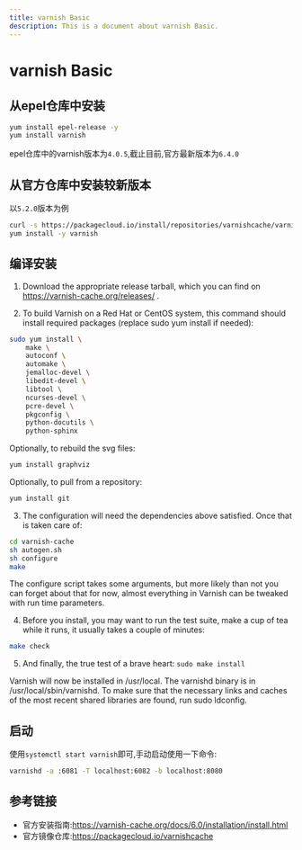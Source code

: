 ```yaml
---
title: varnish Basic
description: This is a document about varnish Basic.
---
```


# varnish Basic 

## 从epel仓库中安装

```bash
yum install epel-release -y
yum install varnish
```

epel仓库中的varnish版本为`4.0.5`,截止目前,官方最新版本为`6.4.0`

## 从官方仓库中安装较新版本

以`5.2.0`版本为例

```bash
curl -s https://packagecloud.io/install/repositories/varnishcache/varnish52/script.rpm.sh | sudo bash
yum install -y varnish
```

## 编译安装

1. Download the appropriate release tarball, which you can find on https://varnish-cache.org/releases/ .

2. To build Varnish on a Red Hat or CentOS system, this command should install required packages (replace sudo yum install if needed):

```bash
sudo yum install \
    make \
    autoconf \
    automake \
    jemalloc-devel \
    libedit-devel \
    libtool \
    ncurses-devel \
    pcre-devel \
    pkgconfig \
    python-docutils \
    python-sphinx
```

Optionally, to rebuild the svg files:

```bash
yum install graphviz
```

Optionally, to pull from a repository:

```bash
yum install git
```

3. The configuration will need the dependencies above satisfied. Once that is taken care of:

```bash
cd varnish-cache
sh autogen.sh
sh configure
make
```

The configure script takes some arguments, but more likely than not you can forget about that for now, almost everything in Varnish can be tweaked with run time parameters.

4. Before you install, you may want to run the test suite, make a cup of tea while it runs, it usually takes a couple of minutes:

```bash
make check
```

5. And finally, the true test of a brave heart: `sudo make install`

Varnish will now be installed in /usr/local. The varnishd binary is in /usr/local/sbin/varnishd. To make sure that the necessary links and caches of the most recent shared libraries are found, run sudo ldconfig.

## 启动

使用`systemctl start varnish`即可,手动启动使用一下命令:

```bash
varnishd -a :6081 -T localhost:6082 -b localhost:8080
```

## 参考链接

* 官方安装指南:<https://varnish-cache.org/docs/6.0/installation/install.html>
* 官方镜像仓库:<https://packagecloud.io/varnishcache>